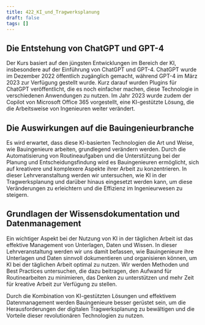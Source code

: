 ```yaml
---
title: 422_KI_und_Tragwerksplanung
draft: false
tags: []
---
```

 
## Die Entstehung von ChatGPT und GPT-4

Der Kurs basiert auf den jüngsten Entwicklungen im Bereich der KI, insbesondere auf der Einführung von ChatGPT und GPT-4. ChatGPT wurde im Dezember 2022 öffentlich zugänglich gemacht, während GPT-4 im März 2023 zur Verfügung gestellt wurde. Kurz darauf wurden Plugins für ChatGPT veröffentlicht, die es noch einfacher machen, diese Technologie in verschiedenen Anwendungen zu nutzen. Im Jahr 2023 wurde zudem der Copilot von Microsoft Office 365 vorgestellt, eine KI-gestützte Lösung, die die Arbeitsweise von Ingenieuren weiter verändert.

## Die Auswirkungen auf die Bauingenieurbranche

Es wird erwartet, dass diese KI-basierten Technologien die Art und Weise, wie Bauingenieure arbeiten, grundlegend verändern werden. Durch die Automatisierung von Routineaufgaben und die Unterstützung bei der Planung und Entscheidungsfindung wird es Bauingenieuren ermöglicht, sich auf kreativere und komplexere Aspekte ihrer Arbeit zu konzentrieren. In dieser Lehrveranstaltung werden wir untersuchen, wie KI in der Tragwerksplanung und darüber hinaus eingesetzt werden kann, um diese Veränderungen zu erleichtern und die Effizienz im Ingenieurwesen zu steigern.

## Grundlagen der Wissensdokumentation und Datenmanagement

Ein wichtiger Aspekt bei der Nutzung von KI in der täglichen Arbeit ist das effektive Management von Unterlagen, Daten und Wissen. In dieser Lehrveranstaltung werden wir uns damit befassen, wie Bauingenieure ihre Unterlagen und Daten sinnvoll dokumentieren und organisieren können, um KI bei der täglichen Arbeit optimal zu nutzen. Wir werden Methoden und Best Practices untersuchen, die dazu beitragen, den Aufwand für Routinearbeiten zu minimieren, das Denken zu unterstützen und mehr Zeit für kreative Arbeit zur Verfügung zu stellen.

Durch die Kombination von KI-gestützten Lösungen und effektivem Datenmanagement werden Bauingenieure besser gerüstet sein, um die Herausforderungen der digitalen Tragwerksplanung zu bewältigen und die Vorteile dieser revolutionären Technologien zu nutzen.

